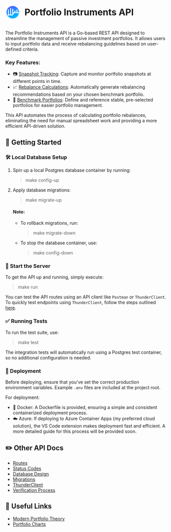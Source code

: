 <h1 style="display: flex; align-items: center; margin: 0;">
  <img src="resources/pi_logo.png" alt="PI Logo" height="50" style="margin-right: 10px;" />
  Portfolio Instruments API
</h1> <br />

The Portfolio Instruments API is a Go-based REST API designed to streamline the management of passive investment portfolios. It allows users to input portfolio data and receive rebalancing guidelines based on user-defined criteria.

### Key Features:
* 📷 <u>Snapshot Tracking</u>: Capture and monitor portfolio snapshots at different points in time.
* 📈 <u>Rebalance Calculations</u>: Automatically generate rebalancing recommendations based on your chosen benchmark portfolio.
* 📁 <u>Benchmark Portfolios</u>: Define and reference stable, pre-selected portfolios for easier portfolio management.

This API automates the process of calculating portfolio rebalances, eliminating the need for manual spreadsheet work and providing a more efficient API-driven solution.

## 📖 Getting Started

### 🛠️ Local Database Setup
1. Spin up a local Postgres database container by running:
    > make config-up

2. Apply database migrations:
    > make migrate-up

    #### Note:
    * To rollback migrations, run:
        > make migrate-down

    * To stop the database container, use:
        > make config-down

### 🏁 Start the Server
To get the API up and running, simply execute:
> make run

You can test the API routes using an API client like `Postman` or `ThunderClient`. To quickly test endpoints using `ThunderClient`, follow the steps outlined [here](docs/ThunderClient.md).

### ✅ Running Tests
To run the test suite, use:
> make test

The integration tests will automatically run using a Postgres test container, so no additional configuration is needed.

### 🚀 Deployment
Before deploying, ensure that you've set the correct production environment variables. Example `.env` files are included at the project root.

For deployment:

* 🐳 Docker: A Dockerfile is provided, ensuring a simple and consistent containerized deployment process.
* ️☁️ Azure: If deploying to Azure Container Apps (my preferred cloud solution), the VS Code extension makes deployment fast and efficient. A more detailed guide for this process will be provided soon.


## ✏️ Other API Docs

* [Routes](docs/Swagger.md)
* [Status Codes](docs/StatusCodes.md)
* [Database Design](docs/DatabaseDesign.md)
* [Migrations](docs/Migrations.md)
* [ThunderClient](docs/ThunderClient.md)
* [Verification Process](docs/Verification.md)

## 🔗 Useful Links

* [Modern Portfolio Theory](https://en.wikipedia.org/wiki/Modern_portfolio_theory)
* [Portfolio Charts](https://portfoliocharts.com/)